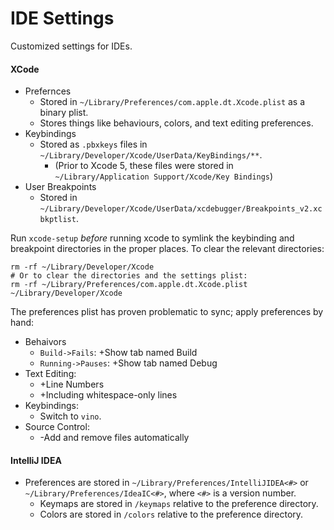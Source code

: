 # IDE Settings

Customized settings for IDEs.

#### XCode

- Prefernces
  - Stored in `~/Library/Preferences/com.apple.dt.Xcode.plist` as a binary plist.
  - Stores things like behaviours, colors, and text editing preferences.
- Keybindings
  - Stored as `.pbxkeys` files in `~/Library/Developer/Xcode/UserData/KeyBindings/**`.
    - (Prior to Xcode 5, these files were stored in `~/Library/Application Support/Xcode/Key Bindings`)
- User Breakpoints
  - Stored in `~/Library/Developer/Xcode/UserData/xcdebugger/Breakpoints_v2.xcbkptlist`.

Run `xcode-setup` _before_ running xcode to symlink the keybinding and breakpoint directories in the proper places. To clear the relevant directories:

    rm -rf ~/Library/Developer/Xcode
    # Or to clear the directories and the settings plist:
    rm -rf ~/Library/Preferences/com.apple.dt.Xcode.plist ~/Library/Developer/Xcode

The preferences plist has proven problematic to sync; apply preferences by hand:

- Behaivors
  - `Build->Fails`: +Show tab named Build
  - `Running->Pauses`: +Show tab named Debug
- Text Editing:
  - +Line Numbers
  - +Including whitespace-only lines
- Keybindings:
  - Switch to `vino`.
- Source Control:
  - -Add and remove files automatically

#### IntelliJ IDEA
- Preferences are stored in `~/Library/Preferences/IntelliJIDEA<#>` or `~/Library/Preferences/IdeaIC<#>`, where `<#>` is a version number.
  - Keymaps are stored in `/keymaps` relative to the preference directory.
  - Colors are stored in `/colors` relative to the preference directory.
